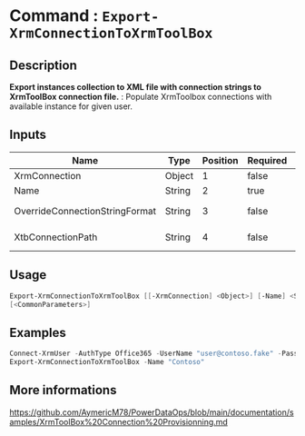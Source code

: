 ﻿# Command : `Export-XrmConnectionToXrmToolBox` 

## Description

**Export instances collection to XML file with connection strings to XrmToolBox connection file.** : Populate XrmToolbox connections with available instance for given user.

## Inputs

Name|Type|Position|Required|Default|Description
----|----|--------|--------|-------|-----------
XrmConnection|Object|1|false|$Global:XrmContext.CurrentConnection|
Name|String|2|true||XTB connection name.
OverrideConnectionStringFormat|String|3|false||Provide the ConnectionString template in order to access to instances with different credentials.
XtbConnectionPath|String|4|false|"$env:APPDATA\MscrmTools\XrmToolBox\Connections"|XTB connections folder path. (Default: $env:APPDATA\MscrmTools\XrmToolBox\Connections)


## Usage

```Powershell 
Export-XrmConnectionToXrmToolBox [[-XrmConnection] <Object>] [-Name] <String> [[-OverrideConnectionStringFormat] <String>] [[-XtbConnectionPath] <String>] 
[<CommonParameters>]
``` 

## Examples

```Powershell 
Connect-XrmUser -AuthType Office365 -UserName "user@contoso.fake" -Password "MyPass123"
Export-XrmConnectionToXrmToolBox -Name "Contoso"
``` 

## More informations

https://github.com/AymericM78/PowerDataOps/blob/main/documentation/samples/XrmToolBox%20Connection%20Provisionning.md


